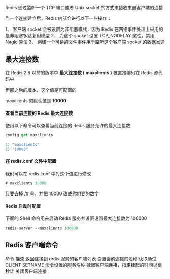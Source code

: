 

Redis 通过监听一个 TCP 端口或者 Unix socket 的方式来接收来自客户端的连接

当一个连接建立后，Redis 内部会进行以下一些操作：

1、 客户端 socket 会被设置为非阻塞模式，因为 Redis 在网络事件处理上采用的是非阻塞多路复用模型
2、 为这个 socket 设置 TCP_NODELAY 属性，禁用 Nagle 算法
3、 创建一个可读的文件事件用于监听这个客户端 socket 的数据发送

## 最大连接数

在 Redis 2.6 以前的版本中 **最大连接数 ( maxclients )** 被直接编码在 Redis 源代码中

但那之后的版本，这个值是可配置的

maxclients 的默认值是 **10000**

#### 查看当前连接的 Redis 最大连接数

使用以下命令可以查看当前连接的 Redis 服务允许的最大连接数
```js 
config get maxclients

1) "maxclients"
2) "10000"
```

#### 在 redis.conf 文件中配置

我们可以在 redis.conf 中对这个值进行修改
```js 
# maxclients 10000
```

只要去掉 /# 号，并把 10000 改成你想要的数字

#### Redis 启动时配置

下面的 Shell 命令用来启动 Redis 服务并设置设置最大连接数为 100000
```js 
redis-server --maxclients 100000
```

## Redis 客户端命令

命令 描述 返回连接到 redis 服务的客户端列表 设置当前连接的名称 获取通过 CLIENT SETNAME 命令设置的服务名称 挂起客户端连接，指定挂起的时间以毫秒计 关闭客户端连接

